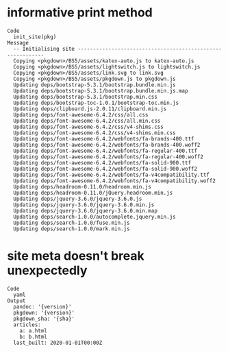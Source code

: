 # informative print method

    Code
      init_site(pkg)
    Message
      -- Initialising site -----------------------------------------------------------
      Copying <pkgdown>/BS5/assets/katex-auto.js to katex-auto.js
      Copying <pkgdown>/BS5/assets/lightswitch.js to lightswitch.js
      Copying <pkgdown>/BS5/assets/link.svg to link.svg
      Copying <pkgdown>/BS5/assets/pkgdown.js to pkgdown.js
      Updating deps/bootstrap-5.3.1/bootstrap.bundle.min.js
      Updating deps/bootstrap-5.3.1/bootstrap.bundle.min.js.map
      Updating deps/bootstrap-5.3.1/bootstrap.min.css
      Updating deps/bootstrap-toc-1.0.1/bootstrap-toc.min.js
      Updating deps/clipboard.js-2.0.11/clipboard.min.js
      Updating deps/font-awesome-6.4.2/css/all.css
      Updating deps/font-awesome-6.4.2/css/all.min.css
      Updating deps/font-awesome-6.4.2/css/v4-shims.css
      Updating deps/font-awesome-6.4.2/css/v4-shims.min.css
      Updating deps/font-awesome-6.4.2/webfonts/fa-brands-400.ttf
      Updating deps/font-awesome-6.4.2/webfonts/fa-brands-400.woff2
      Updating deps/font-awesome-6.4.2/webfonts/fa-regular-400.ttf
      Updating deps/font-awesome-6.4.2/webfonts/fa-regular-400.woff2
      Updating deps/font-awesome-6.4.2/webfonts/fa-solid-900.ttf
      Updating deps/font-awesome-6.4.2/webfonts/fa-solid-900.woff2
      Updating deps/font-awesome-6.4.2/webfonts/fa-v4compatibility.ttf
      Updating deps/font-awesome-6.4.2/webfonts/fa-v4compatibility.woff2
      Updating deps/headroom-0.11.0/headroom.min.js
      Updating deps/headroom-0.11.0/jQuery.headroom.min.js
      Updating deps/jquery-3.6.0/jquery-3.6.0.js
      Updating deps/jquery-3.6.0/jquery-3.6.0.min.js
      Updating deps/jquery-3.6.0/jquery-3.6.0.min.map
      Updating deps/search-1.0.0/autocomplete.jquery.min.js
      Updating deps/search-1.0.0/fuse.min.js
      Updating deps/search-1.0.0/mark.min.js

# site meta doesn't break unexpectedly

    Code
      yaml
    Output
      pandoc: '{version}'
      pkgdown: '{version}'
      pkgdown_sha: '{sha}'
      articles:
        a: a.html
        b: b.html
      last_built: 2020-01-01T00:00Z
      

